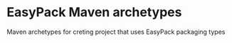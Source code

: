 # EasyPack Maven archetypes

Maven archetypes for creting project that uses EasyPack packaging types
